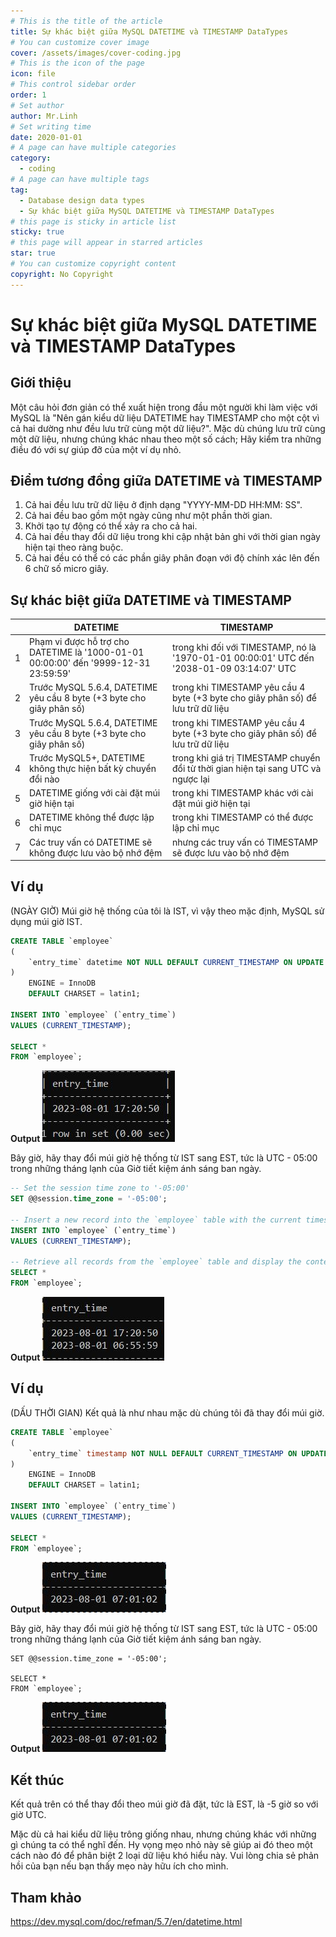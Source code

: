 ```yaml
---
# This is the title of the article
title: Sự khác biệt giữa MySQL DATETIME và TIMESTAMP DataTypes
# You can customize cover image
cover: /assets/images/cover-coding.jpg
# This is the icon of the page
icon: file
# This control sidebar order
order: 1
# Set author
author: Mr.Linh
# Set writing time
date: 2020-01-01
# A page can have multiple categories
category:
  - coding
# A page can have multiple tags
tag:
  - Database design data types
  - Sự khác biệt giữa MySQL DATETIME và TIMESTAMP DataTypes
# this page is sticky in article list
sticky: true
# this page will appear in starred articles
star: true
# You can customize copyright content
copyright: No Copyright
---
```


# Sự khác biệt giữa MySQL DATETIME và TIMESTAMP DataTypes

## Giới thiệu

Một câu hỏi đơn giản có thể xuất hiện trong đầu một người khi làm việc với MySQL là "Nên gán kiểu dữ liệu DATETIME hay TIMESTAMP cho một cột vì cả hai dường như đều lưu trữ cùng một dữ liệu?". Mặc dù chúng lưu trữ cùng một dữ liệu, nhưng chúng khác nhau theo một số cách; Hãy kiểm tra những điều đó với sự giúp đỡ của một ví dụ nhỏ.

## Điểm tương đồng giữa DATETIME và TIMESTAMP

1. Cả hai đều lưu trữ dữ liệu ở định dạng "YYYY-MM-DD HH:MM: SS".
2. Cả hai đều bao gồm một ngày cũng như một phần thời gian.
3. Khởi tạo tự động có thể xảy ra cho cả hai.
4. Cả hai đều thay đổi dữ liệu trong khi cập nhật bản ghi với thời gian ngày hiện tại theo ràng buộc.
5. Cả hai đều có thể có các phần giây phân đoạn với độ chính xác lên đến 6 chữ số micro giây.

## Sự khác biệt giữa DATETIME và TIMESTAMP

|   | DATETIME                                                                            | TIMESTAMP                                                                                  |
|---|-------------------------------------------------------------------------------------|--------------------------------------------------------------------------------------------|
| 1 | Phạm vi được hỗ trợ cho DATETIME là '1000-01-01 00:00:00' đến '9999-12-31 23:59:59' | trong khi đối với TIMESTAMP, nó là '1970-01-01 00:00:01' UTC đến '2038-01-09 03:14:07' UTC |
| 2 | Trước MySQL 5.6.4, DATETIME yêu cầu 8 byte (+3 byte cho giây phân số)               | trong khi TIMESTAMP yêu cầu 4 byte (+3 byte cho giây phân số) để lưu trữ dữ liệu           |
| 3 | Trước MySQL 5.6.4, DATETIME yêu cầu 8 byte (+3 byte cho giây phân số)               | trong khi TIMESTAMP yêu cầu 4 byte (+3 byte cho giây phân số) để lưu trữ dữ liệu           |
| 4 | Trước MySQL5+, DATETIME không thực hiện bất kỳ chuyển đổi nào                       | trong khi giá trị TIMESTAMP chuyển đổi từ thời gian hiện tại sang UTC và ngược lại         |
| 5 | DATETIME giống với cài đặt múi giờ hiện tại                                         | trong khi TIMESTAMP khác với cài đặt múi giờ hiện tại                                      |
| 6 | DATETIME không thể được lập chỉ mục                                                 | trong khi TIMESTAMP có thể được lập chỉ mục                                                |
| 7 | Các truy vấn có DATETIME sẽ không được lưu vào bộ nhớ đệm                           | nhưng các truy vấn có TIMESTAMP sẽ được lưu vào bộ nhớ đệm                                 |

## Ví dụ

(NGÀY GIỜ)
Múi giờ hệ thống của tôi là IST, vì vậy theo mặc định, MySQL sử dụng múi giờ IST.

```sql
CREATE TABLE `employee`
(
    `entry_time` datetime NOT NULL DEFAULT CURRENT_TIMESTAMP ON UPDATE CURRENT_TIMESTAMP
)
    ENGINE = InnoDB
    DEFAULT CHARSET = latin1;

INSERT INTO `employee` (`entry_time`)
VALUES (CURRENT_TIMESTAMP);

SELECT *
FROM `employee`;
```

**Output**
![Output](/assets/images/su-khac-biet-giua-mysql-datime-va-timestamp-data-types-01.jfif)

Bây giờ, hãy thay đổi múi giờ hệ thống từ IST sang EST, tức là UTC - 05:00 trong những tháng lạnh của Giờ tiết kiệm ánh sáng ban ngày.

```sql
-- Set the session time zone to '-05:00'
SET @@session.time_zone = '-05:00';

-- Insert a new record into the `employee` table with the current timestamp in the `entry_time` column
INSERT INTO `employee` (`entry_time`)
VALUES (CURRENT_TIMESTAMP);

-- Retrieve all records from the `employee` table and display the contents
SELECT *
FROM `employee`;
```

**Output**
![Output](/assets/images/su-khac-biet-giua-mysql-datime-va-timestamp-data-types-02.jfif)

## Ví dụ

(DẤU THỜI GIAN)
Kết quả là như nhau mặc dù chúng tôi đã thay đổi múi giờ.

```sql
CREATE TABLE `employee`
(
    `entry_time` timestamp NOT NULL DEFAULT CURRENT_TIMESTAMP ON UPDATE CURRENT_TIMESTAMP
)
    ENGINE = InnoDB
    DEFAULT CHARSET = latin1;

INSERT INTO `employee` (`entry_time`)
VALUES (CURRENT_TIMESTAMP);

SELECT *
FROM `employee`;
```

**Output**
![Output](/assets/images/su-khac-biet-giua-mysql-datime-va-timestamp-data-types-03.jfif)

Bây giờ, hãy thay đổi múi giờ hệ thống từ IST sang EST, tức là UTC - 05:00 trong những tháng lạnh của Giờ tiết kiệm ánh sáng ban ngày.

```mysql
SET @@session.time_zone = '-05:00';

SELECT *
FROM `employee`;
```

**Output**
![Output](/assets/images/su-khac-biet-giua-mysql-datime-va-timestamp-data-types-04.jfif)

## Kết thúc

Kết quả trên có thể thay đổi theo múi giờ đã đặt, tức là EST, là -5 giờ so với giờ UTC.

Mặc dù cả hai kiểu dữ liệu trông giống nhau, nhưng chúng khác với những gì chúng ta có thể nghĩ đến. Hy vọng mẹo nhỏ này sẽ giúp ai đó theo một cách nào đó để phân biệt 2 loại dữ liệu khó hiểu này. Vui lòng chia sẻ phản hồi của bạn nếu bạn thấy mẹo này hữu ích cho mình.

## Tham khảo

https://dev.mysql.com/doc/refman/5.7/en/datetime.html